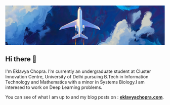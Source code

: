 



<!--
**Eklavya42/Eklavya42** is a ✨ _special_ ✨ repository because its `README.md` (this file) appears on your GitHub profile.

Here are some ideas to get you started:

- 🔭 I’m currently working on ...
- 🌱 I’m currently learning ...
- 👯 I’m looking to collaborate on ...
- 🤔 I’m looking for help with ...
- 💬 Ask me about ...
- 📫 How to reach me: ...
- 😄 Pronouns: ...
- ⚡ Fun fact: ...
-->



![Imgur](https://github.com/Eklavya42/Eklavya42/raw/master/images/banner-2.png)
## Hi there 👋

I'm Eklavya Chopra. I’m currently an undergraduate student at Cluster Innovation Centre, University of Delhi pursuing B.Tech in Information Technology and Mathematics with a minor in Systems Biology.I am interesed to work on Deep Learning problems. 

You can see of what I am up to and my blog posts on  :  **[eklavyachopra.com](https://eklavyachopra.com/)**.


